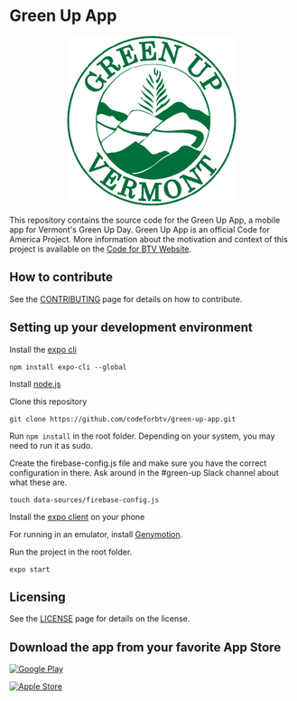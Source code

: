 # Green Up App

<p align="center">
  <img alt="Green Up Vermont Logo" width="300" height="300" src="./assets/images/app.png">
</p>

This repository contains the source code for the Green Up App, a mobile app for Vermont's Green Up Day. Green Up App is an official Code for America Project. More information about the motivation and context of this project is available on the [Code for BTV Website](http://codeforbtv.org/projects/greenup-app).

## How to contribute

See the [CONTRIBUTING](./CONTRIBUTING.md) page for details on how to contribute.

## Setting up your development environment

Install the [expo cli](https://expo.io/tools#cli) 

```
npm install expo-cli --global
```

Install [node.js](https://nodejs.org/en/)

Clone this repository
```
git clone https://github.com/codeforbtv/green-up-app.git
```
Run ```npm install``` in the root folder. Depending on your system, you may need to run it as sudo.

Create the firebase-config.js file and make sure you have the correct configuration in there. Ask around in the #green-up Slack channel about what these are.

```
touch data-sources/firebase-config.js
```

Install the [expo client](https://expo.io/tools#client) on your phone

For running in an emulator, install [Genymotion](https://www.genymotion.com/).

Run the project in the root folder.

```
expo start
```

## Licensing

See the [LICENSE](./LICENSE.md) page for details on the license.

## Download the app from your favorite App Store
[![Google Play](https://marketing-image-production.s3.amazonaws.com/uploads/f6b617affe48b29f9e8e0cd4a2f00f8a689d4af60644ecb4815df27a6dfeded92347f4846b4f51c48ba3e1db61bb074baa745bb002c4a0bda12ec99213fc7f93.png "Download in Google Play")](https://play.google.com/store/apps/details?id=org.greenupvermont.app)

[![Apple Store](https://marketing-image-production.s3.amazonaws.com/uploads/b4e302ed648152b727e7dc9bd648e5ab962c68e414be6220b31e8013080f9fbd86cb9f9358cf8a3bcd3a00af309034c6ec68cb7ce1dfa7317e9b97d07cd4bbc6.png "Download in Apple Store")](https://itunes.apple.com/us/app/green-up-vermont/id1364770239?mt=8)
